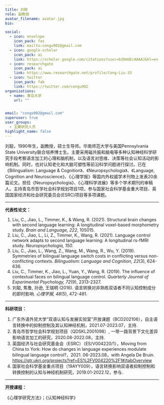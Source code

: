 ```yaml
---
title: 刘聪
role: 副教授
avatar_filename: avatar.jpg
bio: 

social:
  - icon: envelope
    icon_pack: fas
    link: mailto:congu902@gmail.com
  - icon: google-scholar
    icon_pack: ai
    link: https://scholar.google.com/citations?user=b20mUEcAAAAJ&hl=en
  - icon: researchgate
    icon_pack: ai
    link: https://www.researchgate.net/profile/Cong-Liu-33
  - icon: twitter
    icon_pack: fab
    link: https://twitter.com/congu902
organizations:
  - name: 青岛大学
    url: ""


email: "congu902@gmail.com"
superuser: true
user_groups:
  - 主要研究人员
highlight_name: false
---
```

   
   刘聪，1990年生，副教授，硕士生导师。华南师范大学与美国Pennsylvania State University联合培养博士生。主要采用磁共振和脑电等多种认知神经科学研究手段考察语言加工的心理和脑机制，以及语言对思维、决策等社会认知活动的影响机制。同时，也对认知老化和大脑可塑性等前沿科学问题进行探讨。已在《Bilingualism: Language & Cognition》、《Neuropsychologia》、《Language, Cognition and Neuroscience》、《心理学报》等国内外权威学术刊物上发表20余篇论文。担任《Neuropsychologia》、《心理科学进展》等多个学术期刊的审稿人。主持青岛市哲学社会科学规划项目1项，参与国家社会科学基金重大项目、英国国家经济和社会研究委员会(ESRC)项目等多项课题。

---
**代表性论文：**
1. Liu, C., Jiao, L., Timmer, K., & Wang, R. (2021). Structural brain changes with second language learning: A longitudinal voxel-based morphometry study. _Brain and Language, 222_, 105015.
2. Liu, C., Jiao, L., Li, Z., Timmer, K., Wang, R. (2021). Language control network adapts to second language learning: A longitudinal rs-fMRI study. _Neuropsychologia, 150._
3. Liu, C., Jiao, L., Wang, Z., Wang, M., Wang, R., Wu, Y. (2019). Symmetries of bilingual language switch costs in conflicting versus non-conflicting contexts. _Bilingualism: Language and Cognition, 22_(3), 624-636.
4. Liu, C., Timmer, K., Jiao, L., Yuan, Y., Wang, R. (2019). The influence of contextual faces on bilingual language control. _Quarterly Journal of Experimental Psychology, 72_(9), 2313-2327.
5. 刘聪, 焦鲁, 孙逊, 王瑞明 (2016). 语言转换对非熟练双语者不同认知控制成分的即时影响. _心理学报, 48_(5), 472-481.

---
**科研项目：**
1. 广东外语外贸大学“双语认知与发展实验室”开放课题（BCD202106），自主语言转换中的抑制控制及其认知神经机制，2021.07-2023.07，主持.
2. 青岛市哲学社会科学规划项目（QDSKL2001098）, 一带一路背景下文化差异影响语言加工的研究，2020.08-2022.08，主持.
3. 英国经济与社会研究基金会（ESRC）（ES/V004220/1），Moving from China to York: How do changes in language experiences modulate bilingual language control?，2021. 06-2023.08，with Angela De Bruin. https://gtr.ukri.org/projects?ref=ES%2FV004220%2F1#/tabOverview
4. 国家社会科学基金重点项目（19AYY009），语言转换影响双语者抑制控制和转换控制的认知与神经机制研究，2019.01-2022.12，参与.

---
**开授课程：**

《心理学研究方法》；《认知神经科学》

